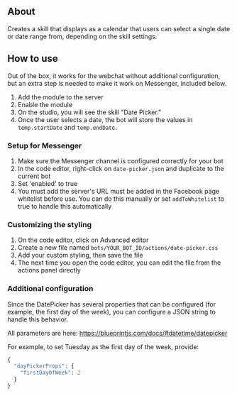 ## About
Creates a skill that displays as a calendar that users can select a single date or date range from, depending on the skill settings.  

## How to use

Out of the box, it works for the webchat without additional configuration, but an extra step is needed to make it work on Messenger, included below.

1. Add the module to the server
2. Enable the module
3. On the studio, you will see the skill "Date Picker."
4. Once the user selects a date, the bot will store the values in `temp.startDate` and `temp.endDate.`

### Setup for Messenger

1. Make sure the Messenger channel is configured correctly for your bot
2. In the code editor, right-click on `date-picker.json` and duplicate to the current bot
3. Set 'enabled' to true
4. You must add the server's URL must be added in the Facebook page whitelist before use. You can do this manually or set `addToWhitelist` to true to handle this automatically

### Customizing the styling

1. On the code editor, click on Advanced editor
2. Create a new file named `bots/YOUR_BOT_ID/actions/date-picker.css`
3. Add your custom styling, then save the file
4. The next time you open the code editor, you can edit the file from the actions panel directly

### Additional configuration

Since the DatePicker has several properties that can be configured (for example, the first day of the week), you can configure a JSON string to handle this behavior.

All parameters are here: https://blueprintjs.com/docs/#datetime/datepicker

For example, to set Tuesday as the first day of the week, provide:

```js
{
  "dayPickerProps": {
    "firstDayOfWeek": 2
  }
}
```
